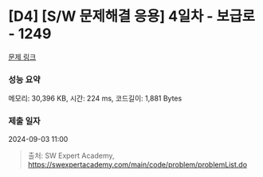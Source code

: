 # [D4] [S/W 문제해결 응용] 4일차 - 보급로 - 1249 

[문제 링크](https://swexpertacademy.com/main/code/problem/problemDetail.do?contestProbId=AV15QRX6APsCFAYD) 

### 성능 요약

메모리: 30,396 KB, 시간: 224 ms, 코드길이: 1,881 Bytes

### 제출 일자

2024-09-03 11:00



> 출처: SW Expert Academy, https://swexpertacademy.com/main/code/problem/problemList.do